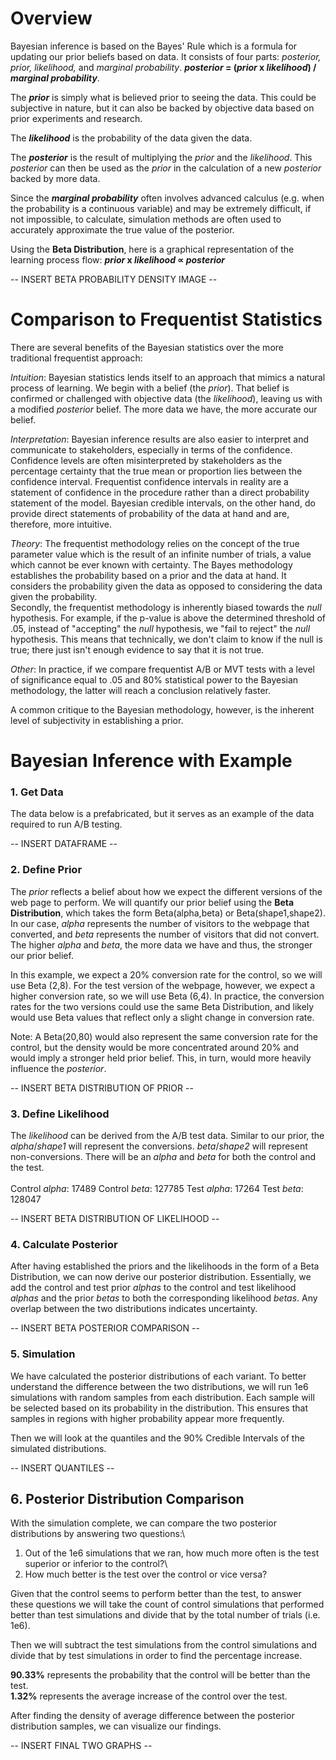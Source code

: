 # Overview

Bayesian inference is based on the Bayes' Rule which is a formula for updating our prior beliefs based on data.  It consists of four parts: *posterior, prior, likelihood,* and *marginal probability*.  ***posterior* =  (*prior* x *likelihood*) /  *marginal probability***.  

The ***prior*** is simply what is believed prior to seeing the data.  This could be subjective in nature, but it can also be backed by objective data based on prior experiments and research.

The ***likelihood*** is the probability of the data given the data.

The ***posterior*** is the result of multiplying the *prior* and the *likelihood*.  This *posterior* can then be used as the *prior* in the calculation of a new *posterior* backed by more data.

Since the ***marginal probability*** often involves advanced calculus (e.g. when the probability is a continuous variable) and may be extremely difficult, if not impossible, to calculate, simulation methods are often used to accurately approximate the true value of the posterior.

Using the **Beta Distribution**, here is a graphical representation of the learning process flow: ***prior* x *likelihood* ∝ *posterior***

-- INSERT BETA PROBABILITY DENSITY IMAGE --

# Comparison to Frequentist Statistics
  There are several  benefits of the Bayesian statistics over the more traditional frequentist approach:
  
  *Intuition*: Bayesian statistics lends itself to an approach that mimics a natural process of learning.  We begin with a belief (the *prior*).  That belief is confirmed or challenged with objective data (the *likelihood*), leaving us with a modified *posterior* belief.  The more data we have, the more accurate our belief.
  
  *Interpretation*: Bayesian inference results are also easier to interpret and communicate to stakeholders, especially in terms of the confidence. Confidence levels are often misinterpreted by stakeholders as the percentage certainty that the true mean or proportion lies between the confidence interval.  Frequentist confidence intervals in reality are a statement of confidence in the procedure rather than a direct probability statement of the model.  Bayesian credible intervals, on the other hand, do provide direct statements of probability of the data at hand and are, therefore, more intuitive.
  
  *Theory*: The frequentist methodology relies on the concept of the true parameter value which is the result of an infinite number of trials, a value which cannot be ever known with certainty.  The Bayes methodology establishes the probability based on a prior and the data at hand.  It considers the probability given the data as opposed to considering the data given the probability.\
  Secondly, the frequentist methodology is inherently biased towards the *null* hypothesis.  For example, if the p-value is above the determined threshold of .05, instead of "accepting" the *null* hypothesis, we "fail to reject" the *null* hypothesis.  This means that technically, we don't claim to know if the null is true; there just isn't enough evidence to say that it is not true.
  
  *Other*: In practice, if we compare frequentist A/B or MVT tests with a level of significance equal to .05 and 80% statistical power to the Bayesian methodology, the latter will reach a conclusion relatively faster.
  
  A common critique to the Bayesian methodology, however, is the inherent level of subjectivity in establishing a prior.


# Bayesian Inference with Example
### 1. Get Data
The data below is a prefabricated, but it serves as an example of the data required to run A/B testing.

-- INSERT DATAFRAME --

### 2. Define Prior
The *prior* reflects a belief about how we expect the different versions of the web page to perform.  We will quantify our prior belief using the **Beta Distribution**, which takes the form Beta(alpha,beta) or Beta(shape1,shape2).  In our case, *alpha* represents the number of visitors to the webpage that converted, and *beta* represents the number of visitors that did not convert.  The higher *alpha* and *beta*, the more data we have and thus, the stronger our prior belief.

In this example, we expect a 20% conversion rate for the control, so we will use Beta (2,8).  For the test version of the webpage, however, we expect a higher conversion rate, so we will use Beta (6,4).  In practice, the conversion rates for the two versions could use the same Beta Distribution, and likely would use Beta values that reflect only a slight change in conversion rate.

Note: A Beta(20,80) would also represent the same conversion rate for the control, but the density would be more concentrated around 20% and would imply a stronger held prior belief.  This, in turn, would more heavily influence the *posterior*.


-- INSERT BETA DISTRIBUTION OF PRIOR --

### 3. Define Likelihood
The *likelihood* can be derived from the A/B test data. Similar to our prior, the *alpha*/*shape1* will represent the conversions.  *beta*/*shape2* will represent non-conversions. There will be an *alpha* and *beta* for both the control and the test.\
\
Control *alpha*: 17489
Control *beta*: 127785
Test *alpha*: 17264
Test *beta*: 128047

-- INSERT BETA DISTRIBUTION OF LIKELIHOOD --


### 4. Calculate Posterior
After having established the priors and the likelihoods in the form of a Beta Distribution, we can now derive our posterior distribution. Essentially, we add the control and test prior *alphas* to the control and test likelihood *alphas* and the prior *betas* to both the corresponding likelihood *betas*.  Any overlap between the two distributions indicates uncertainty.

-- INSERT BETA POSTERIOR COMPARISON --

### 5. Simulation
We have calculated the posterior distributions of each variant.  To better understand the difference between the two distributions, we will run 1e6 simulations with random samples from each distribution.  Each sample will be selected based on its probability in the distribution.  This ensures that samples in regions with higher probability appear more frequently.

Then we will look at the quantiles and the 90% Credible Intervals of the simulated distributions.

-- INSERT QUANTILES --

## 6. Posterior Distribution Comparison
With the simulation complete, we can compare the two posterior distributions by answering two questions:\
1. Out of the 1e6 simulations that we ran, how much more often is the test superior or inferior to the control?\
2. How much better is the test over the control or vice versa?  

Given that the control seems to perform better than the test, to answer these questions we will take the count of control simulations that performed better than test simulations and divide that by the total number of trials (i.e. 1e6).

Then we will subtract the test simulations from the control simulations and divide that by test simulations in order to find the percentage increase.

**90.33%** represents the probability that the control will be better than the test.\
**1.32%** represents the average increase of the control over the test.

After finding the density of average difference between the posterior distribution samples, we can visualize our findings.

-- INSERT FINAL TWO GRAPHS --










